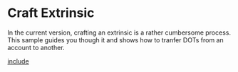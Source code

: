 # Craft Extrinsic

In the current version, crafting an extrinsic is a rather cumbersome process. This sample guides you though it and shows how to tranfer DOTs from an account to another.

[include](index.js)
